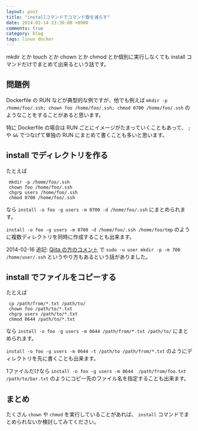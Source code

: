 ```yaml
---
layout: post
title: "installコマンドでコマンド数を減らす"
date: 2014-02-14 23:30:00 +0900
comments: true
category: blog
tags: linux docker
---
```

mkdir とか touch とか chown とか chmod とか個別に実行しなくても
install コマンドだけでまとめて出来るという話です。

<!--more-->

## 問題例

Dockerfile の RUN などが典型的な例ですが、他でも例えば
`mkdir -p /home/foo/.ssh; chown foo /home/foo/.ssh; chmod 0700 /home/foo/.ssh`
のようなことをすることがあると思います。

特に Dockerfile の場合は RUN ごとにイメージがたまっていくこともあって、
`;` や `&&` でつなげて単独の RUN にまとめて書くことも多いと思います。

## install でディレクトリを作る

たとえば

```
 mkdir -p /home/foo/.ssh
 chown foo /home/foo/.ssh
 chgrp users /home/foo/.ssh
 chmod 0700 /home/foo/.ssh
```

なら
`install -o foo -g users -m 0700 -d /home/foo/.ssh`
にまとめられます。

`install -o foo -g users -m 0700 -d /home/foo/.ssh /home/foo/tmp`
のように複数ディレクトリを同時に作成することも出来ます。

2014-02-16 追記:
[Qiita の方のコメント](http://qiita.com/znz/items/fee7c42587e995566a69#comment-a08bc7770a5fcdf902a0)
で
`sudo -u user mkdir -p -m 700 /home/user/.ssh`
というやり方もあるという話がありました。

## install でファイルをコピーする

たとえば

```
 cp /path/from/*.txt /path/to/
 chown foo /path/to/*.txt
 chgrp users /path/to/*.txt
 chmod 0644 /path/to/*.txt
```

なら
`install -o foo -g users -m 0644 /path/from/*.txt /path/to/`
にまとめられます。

`install -o foo -g users -m 0644 -t /path/to /path/from/*.txt`
のようにディレクトリを先に書くことも出来ます。

1ファイルだけなら
`install -o foo -g users -m 0644  /path/from/foo.txt /path/to/bar.txt`
のようにコピー先のファイル名を指定することも出来ます。

## まとめ

たくさん `chown` や `chmod` を実行していることがあれば、
`install` コマンドでまとめられないか検討してみてください。
